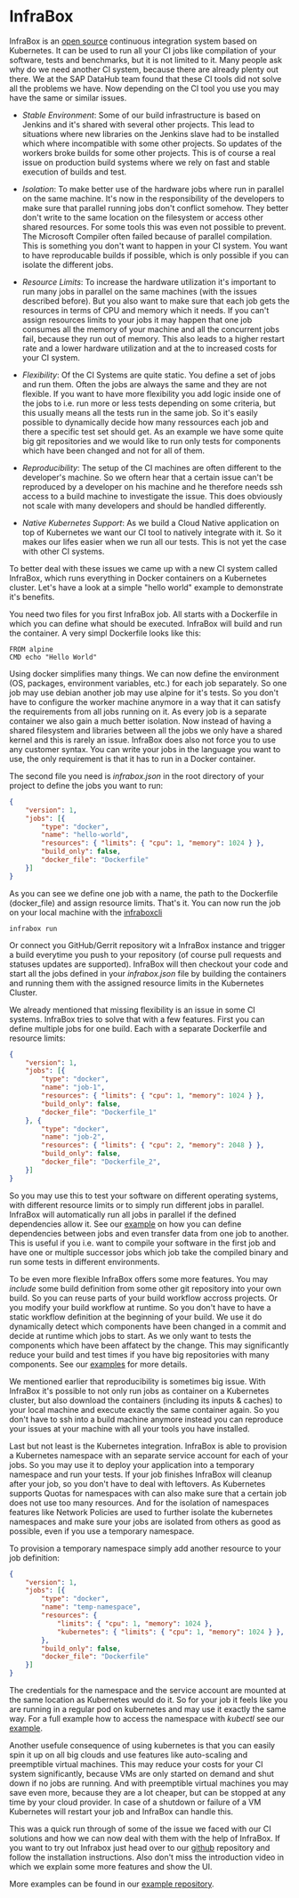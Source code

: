 # InfraBox
InfraBox is an [open source](https://github.com/InfraBox/infrabox) continuous integration system based on Kubernetes. It can be used to run all your CI jobs like compilation of your software, tests and benchmarks, but it is not limited to it.
Many people ask why do we need another CI system, because there are already plenty out there. We at the SAP DataHub team found that these CI tools did not solve all the problems we have.
Now depending on the CI tool you use you may have the same or similar issues.

- _Stable Environment_: Some of our build infrastructure is based on Jenkins and it's shared with several other projects. This lead to situations where new libraries on the Jenkins slave had to be installed which where incompatible with some other projects. So updates of the workers broke builds for some other projects. This is of course  a real issue on production build systems where we rely on fast and stable execution of builds and test.

- _Isolation_: To make better use of the hardware jobs where run in parallel on the same machine. It's now in the responsibility of the developers to make sure that parallel running jobs don't conflict somehow. They better don't write to the same location on the filesystem or access other shared resources. For some tools this was even not possible to prevent. The Microsoft Compiler often failed because of parallel compilation. This is something you don't want to happen in your CI system. You want to have reproducable builds if possible, which is only possible if you can isolate the different jobs.

- _Resource Limits_: To increase the hardware utilization it's important to run many jobs in parallel on the same machines (with the issues described before). But you also want to make sure that each job gets the resources in terms of CPU and memory which it needs. If you can't assign resources limits to your jobs it may happen that one job consumes all the memory of your machine and all the concurrent jobs fail, because they run out of memory. This also leads to a higher restart rate and a lower hardware utilization and at the to increased costs for your CI system.

- _Flexibility_: Of the CI Systems are quite static. You define a set of jobs and run them. Often the jobs are always the same and they are not flexible. If you  want to have more flexibility you add logic inside one of the jobs to i.e. run more or less tests depending on some criteria, but this usually means all the tests run in the same job. So it's easily possible to dynamically decide how many ressources each job and there a specific test set should get. As an example we have some quite big git repositories and we would like to run only tests for components which have been changed and not for all of them.

- _Reproducibility_: The setup of the CI machines are often different to the developer's machine. So we oftern hear that a certain issue can't be reproduced by a developer on his machine and he therefore needs ssh access to a build machine to investigate the issue. This does obviously not scale with many developers and should be handled differently.

- _Native Kubernetes Support_: As we build a Cloud Native application on top of Kubernetes we want our CI tool to natively integrate with it. So it makes our lifes easier when we run all our tests. This is not yet the case with other CI systems.

To better deal with these issues we came up with a new CI system called InfraBox, which runs everything in Docker containers on a Kubernetes cluster. Let's have a look at a simple "hello world" example to demonstrate it's benefits.

You need two files for you first InfraBox job. All starts with a Dockerfile in which you can define what should be executed. InfraBox will build and run the container. A very simpl Dockerfile looks like this:

```
FROM alpine
CMD echo "Hello World"
```

Using docker simplifies many things. We can now define the environment (OS, packages, environment variables, etc.) for each job separately. So one job may use debian another job may use alpine for it's tests. So you don't have to configure the worker machine anymore in a way that it can satisfy the requirements from all jobs running on it. As every job is a separate container we also gain a much better isolation. Now instead of having a shared filesystem and libraries between all the jobs we only have a shared kernel and this is rarely an issue. InfraBox does also not force you to use any customer syntax. You can write your jobs in the language you want to use, the only requirement is that it has to run in a Docker container.

The second file you need is _infrabox.json_ in the root directory of your project to define the jobs you want to run:

```json
{
    "version": 1,
    "jobs": [{
        "type": "docker",
        "name": "hello-world",
        "resources": { "limits": { "cpu": 1, "memory": 1024 } },
        "build_only": false,
        "docker_file": "Dockerfile"
    }]
}
```

As you can see we define one job with a name, the path to the Dockerfile (docker_file) and assign resource limits. That's it. You can now run the job on your local machine with the [infraboxcli](https://github.com/infrabox/cli)

```
infrabox run
```

Or connect you GitHub/Gerrit repository wit a InfraBox instance and trigger a build everytime  you push to your repository (of course pull requests and statuses updates are supported).
InfraBox will then checkout your code and start all the jobs defined in your _infrabox.json_ file by building the containers and running them with the assigned resource limits in the Kubernetes Cluster.

We already mentioned that missing flexibility is an issue in some CI systems. InfraBox tries to solve that with a few features. First you can define multiple jobs for one build. Each with a separate Dockerfile and resource limits:

```json
{
    "version": 1,
    "jobs": [{
        "type": "docker",
        "name": "job-1",
        "resources": { "limits": { "cpu": 1, "memory": 1024 } },
        "build_only": false,
        "docker_file": "Dockerfile_1"
    }, {
        "type": "docker",
        "name": "job-2",
        "resources": { "limits": { "cpu": 2, "memory": 2048 } },
        "build_only": false,
        "docker_file": "Dockerfile_2",
    }]
}
```

So you may use this to test your software on different operating systems, with different resource limits or to simply run different jobs in parallel. InfraBox will automatically run all jobs in parallel if the defined dependencies allow it. See our [example]() on how you can define dependencies between jobs and even transfer data from one job to another. This is useful if you i.e. want to compile your software in the first job and have one or multiple successor jobs which job take the compiled binary and run some tests in different environments.

To be even more flexible InfraBox offers some more features. You may _include_ some build definition from some other git repository into your own build. So you can reuse parts of your build workflow accross projects. Or you modify your build workflow at runtime. So you don't have to have a static workflow definition at the beginning of your build. We use it do dynamically detect which components have been changed in a commit and decide at runtime which jobs to start. As we only want to tests the components which have been affatect by the change. This may significantly reduce your build and test times if you have big repositories with many components. See our [examples](https://github.com/InfraBox/examples/tree/master) for more details.

We mentioned earlier that reproducibility is sometimes big issue. With InfraBox it's possible to not only run jobs as container on a Kubernetes cluster, but also download the containers (including its inputs & caches) to your local machine and execute exactly the same container again. So you don't have to ssh into a build machine anymore instead you can reproduce your issues at your machine with all your tools you have installed.

Last but not least is the Kubernetes integration. InfraBox is able to provision a Kubernetes namespace with an separate service account for each of your jobs. So you may use it to deploy your application into a temporary namespace and run your tests. If your job finishes InfraBox will cleanup after your job, so you don't have to deal with leftovers. As Kubernetes supports Quotas for namespaces with can also make sure that a certain job does not use too many resources. And for the isolation of namespaces features like Network Policies are used to further isolate the kubernetes namespaces and make sure your jobs are isolated from others as good as possible, even if you use a temporary namespace.

To provision a temporary namespace simply add another resource to your job definition:

```json
{
    "version": 1,
    "jobs": [{
        "type": "docker",
        "name": "temp-namespace",
        "resources": {
            "limits": { "cpu": 1, "memory": 1024 },
            "kubernetes": { "limits": { "cpu": 1, "memory": 1024 } },
        },
        "build_only": false,
        "docker_file": "Dockerfile"
    }]
}
```

The credentials for the namespace and the service account are mounted at the same location as Kubernetes would do it. So for your job it feels like you are running in a regular pod on kubernetes and may use it exactly the same way. For a full example how to access the namespace with _kubectl_ see our [example](https://github.com/InfraBox/examples/tree/master/kubernetes).

Another usefule consequence of using kubernetes is that you can easily spin it up on all big clouds and use features like auto-scaling and preemptible virtual machines. This may reduce your costs for your CI system significantly, because VMs are only started on demand and shut down if no jobs are running. And with preemptible virtual machines you may save even more, because they are a lot cheaper, but can be stopped at any time by your cloud provider. In case of a shutdown or failure of a VM Kubernetes will restart your job and InfraBox can handle this.

This was a quick run through of some of the issue we faced with our CI solutions and how we can now deal with them with the help of InfraBox. If you want to try out Infrabox just head over to our [github](https://github.com/InfraBox/infrabox) repository and follow the installation instructions. Also don't miss the introduction video in which we explain some more features and show the UI.

More examples can be found in our [example repository](https://github.com/InfraBox/examples).
